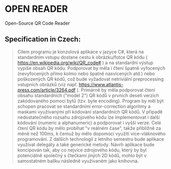 # OPEN READER
Open-Source QR Code Reader

## Specification in Czech:
>Cílem programu je konzolová aplikace v jazyce C#, která na standardním vstupu dostane cestu k
obrázku/fotce QR kódu ( https://en.wikipedia.org/wiki/QR_code# ) a na standardní výstup vypíše
obsah QR kódu.
Podporovat by měla i čtení špatně vyfocených (nevyfocených přímo kolmo nebo špatně nasvícených
atd.) nebo poškozených QR kódů, což bude vyžadovat netriviální preprocessing vstupních obrázků (viz
např. https://www.atlantis-press.com/article/3264.pdf ).
Primárně by měla podporovat čtení obsahu standardních ("model 2") QR kódů v prvních deseti verzích
zakódovaného pomocí bytů (tzv. byte encoding). Program by měl být schopen pracovat se standardními
error-correction algoritmy a maskami využívanými při kódování standardních QR kódů. V případě
nedostatečného rozsahu zdrojového kódu lze implementovat i další kódování (numeric a alphanumeric)
a podporovat i vyšší verze.
Celé čtení QR kódu by mělo probíhat "v reálném čase", takže přibližně za méně než 100ms, k čemuž
by mělo dopomoci využítí více-vláknového programování. Z dalších technologií z letního semestru
bude aplikace využívat delegáty a také generické metody.
Návrh aplikace bude koncipován tak, aby co nejvíce zdrojového kódu, který by byl potenciálně
společný s čtečkami jiných 2D kódů, mohlo být v samostatném balíku následně využívaném jako
knihovna.
